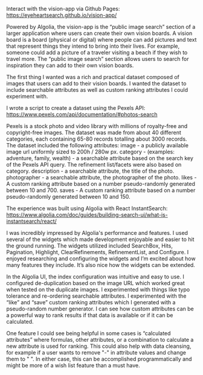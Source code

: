 Interact with the vision-app via Github Pages: 
https://eyeheartsearch.github.io/vision-app/

Powered by Algolia, the vision-app is the “public image search” section of a larger application where users can create their own vision boards. A vision board is a board (physical or digital) where people can add pictures and text that represent things they intend to bring into their lives. For example, someone could add a picture of a traveler visiting a beach if they wish to travel more. The “public image search” section allows users to search for inspiration they can add to their own vision boards. 

The first thing I wanted was a rich and practical dataset composed of images that users can add to their vision boards. I wanted the dataset to include searchable attributes as well as custom ranking attributes I could experiment with. 

I wrote a script to create a dataset using the Pexels API:
https://www.pexels.com/api/documentation/#photos-search

Pexels is a stock photo and video library with millions of royalty-free and copyright-free images. The dataset was made from about 40 different categories, each containing 65-80 records totalling about 3000 records. The dataset included the following attributes:
image - a publicly available image url uniformly sized to 200h / 280w px.
category - (examples: adventure, family, wealth) - a searchable attribute  based on the search key of the Pexels API query. The refinement list/facets were also based on category. 
description - a searchable attribute, the title of the photo. 
photographer - a searchable attribute, the photographer of the photo. 
likes - A custom ranking attribute based on a number pseudo-randomly generated between 10 and 700.
saves - A custom ranking attribute based on a number pseudo-randomly generated between 10 and 150.

The experience was built using Algolia with React InstantSearch:
https://www.algolia.com/doc/guides/building-search-ui/what-is-instantsearch/react/

I was incredibly impressed by Algolia's performance and features. I used several of the widgets which made development enjoyable and easier to hit the ground running. The widgets utilized included SearchBox, Hits, Pagination, Highlight, ClearRefinements, RefinementList, and Configure. I enjoyed researching and configuring the widgets and I’m excited about how many features they include. It’s also nice how the widgets can be extended.

In the Algolia UI, the index configuration was intuitive and easy to use. I configured de-duplication based on the image URL which worked great when tested on the duplicate images. I experimented with things like typo tolerance and re-ordering searchable attributes. I experimented with the “like” and “save” custom ranking attributes which I generated with a pseudo-random number generator. I can see how custom attributes can be a powerful way to rank results if that data is available or if it can be calculated. 

One feature I could see being helpful in some cases is “calculated attributes” where formulas, other attributes, or a combination to calculate a new attribute is used for ranking. This could also help with data cleansing, for example if a user wants to remove "-" in attribute values and change them to " ". In either case, this can be accomplished programmatically and might be more of a wish list feature than a must have. 
